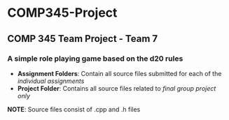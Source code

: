 COMP345-Project
===============
## COMP 345 Team Project - Team 7

### A simple role playing game based on the d20 rules

* **Assignment Folders**: Contain all source files submitted for each of the *individual assignments*
* **Project Folder**: Contains all source files related to *final group project only*

**NOTE**: Source files consist of .cpp and .h files

